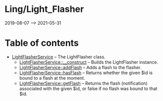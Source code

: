 Ling/Light_Flasher
================
2019-08-07 --> 2021-05-31




Table of contents
===========

- [LightFlasherService](https://github.com/lingtalfi/Light_Flasher/blob/master/doc/api/Ling/Light_Flasher/Service/LightFlasherService.md) &ndash; The LightFlasher class.
    - [LightFlasherService::__construct](https://github.com/lingtalfi/Light_Flasher/blob/master/doc/api/Ling/Light_Flasher/Service/LightFlasherService/__construct.md) &ndash; Builds the LightFlasher instance.
    - [LightFlasherService::addFlash](https://github.com/lingtalfi/Light_Flasher/blob/master/doc/api/Ling/Light_Flasher/Service/LightFlasherService/addFlash.md) &ndash; Adds a flash to the flasher.
    - [LightFlasherService::hasFlash](https://github.com/lingtalfi/Light_Flasher/blob/master/doc/api/Ling/Light_Flasher/Service/LightFlasherService/hasFlash.md) &ndash; Returns whether the given $id is bound to a flash at the moment.
    - [LightFlasherService::getFlash](https://github.com/lingtalfi/Light_Flasher/blob/master/doc/api/Ling/Light_Flasher/Service/LightFlasherService/getFlash.md) &ndash; Returns the flash (notification) associated with the given $id, or false if no flash was bound to that $id.




